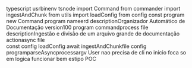 typescript
usrbinenv tsnode
import  Command  from commander
import  ingestAndChunk  from utils
import  loadConfig  from config
const program  new Command
program
nameerd
descriptionOrganizador Automático de Documentação
version100
program
commandprocess file
descriptionIngestão e divisão de um arquivo grande de documentação
actionasync file  
const config  loadConfig
await ingestAndChunkfile config
programparseAsyncprocessargv
User
nao precisa de cli no inicio
foca so em logica funcionar bem estipo POC